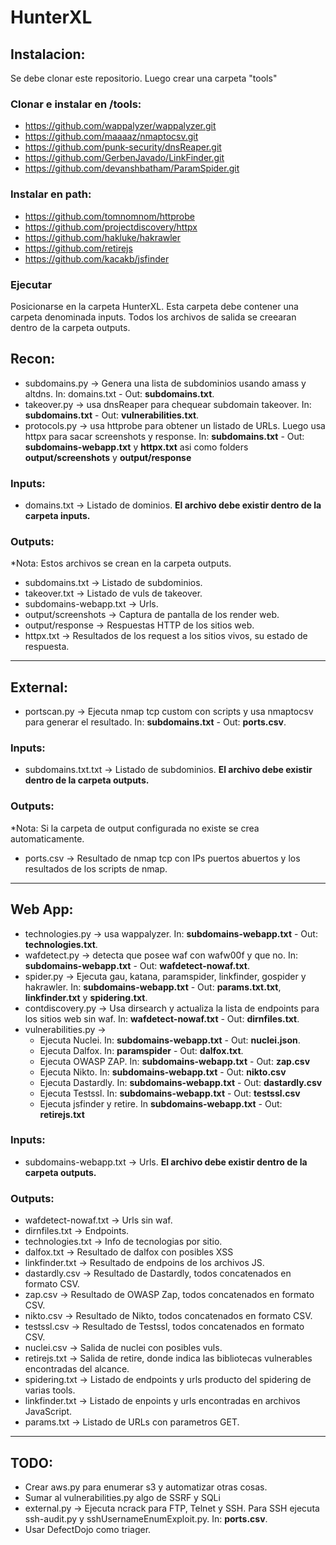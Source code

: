 # HunterXL

## Instalacion:
Se debe clonar este repositorio. Luego crear una carpeta "tools"

### Clonar e instalar en /tools: 
* https://github.com/wappalyzer/wappalyzer.git 
* https://github.com/maaaaz/nmaptocsv.git 
* https://github.com/punk-security/dnsReaper.git
* https://github.com/GerbenJavado/LinkFinder.git
* https://github.com/devanshbatham/ParamSpider.git

### Instalar en path:
* https://github.com/tomnomnom/httprobe
* https://github.com/projectdiscovery/httpx
* https://github.com/hakluke/hakrawler
* https://github.com/retirejs
* https://github.com/kacakb/jsfinder

### Ejecutar
Posicionarse en la carpeta HunterXL. Esta carpeta debe contener una carpeta denominada inputs. Todos los archivos de salida se creearan dentro de la carpeta outputs.

## Recon:
* subdomains.py -> Genera una lista de subdominios usando amass y altdns. In: domains.txt - Out: **subdomains.txt**.
* takeover.py -> usa dnsReaper para chequear subdomain takeover. In: **subdomains.txt** - Out: **vulnerabilities.txt**.
* protocols.py -> usa httprobe para obtener un listado de URLs. Luego usa httpx para sacar screenshots y response. In: **subdomains.txt** - Out: **subdomains-webapp.txt** y **httpx.txt** asi como folders **output/screenshots** y **output/response**

### Inputs:
* domains.txt -> Listado de dominios. **El archivo debe existir dentro de la carpeta inputs.**

### Outputs:
*Nota: Estos archivos se crean en la carpeta outputs.
* subdomains.txt -> Listado de subdominios.
* takeover.txt -> Listado de vuls de takeover.
* subdomains-webapp.txt -> Urls.
* output/screenshots ->  Captura de pantalla de los render web.
* output/response -> Respuestas HTTP de los sitios web.
* httpx.txt -> Resultados de los request a los sitios vivos, su estado de respuesta.

---

## External:
* portscan.py -> Ejecuta nmap tcp custom con scripts y usa nmaptocsv para generar el resultado. In: **subdomains.txt** - Out: **ports.csv**.

### Inputs:
* subdomains.txt.txt ->  Listado de subdominios. **El archivo debe existir dentro de la carpeta outputs.**

### Outputs:
*Nota: Si la carpeta de output configurada no existe se crea automaticamente.
* ports.csv -> Resultado de nmap tcp con IPs puertos abuertos y los resultados de los scripts de nmap.

---

## Web App:
* technologies.py -> usa wappalyzer. In: **subdomains-webapp.txt** - Out: **technologies.txt**.
* wafdetect.py -> detecta que posee waf con wafw00f y que no. In: **subdomains-webapp.txt** - Out: **wafdetect-nowaf.txt**.
* spider.py -> Ejecuta gau, katana, paramspider, linkfinder, gospider y hakrawler. In: **subdomains-webapp.txt** - Out: **params.txt.txt**, **linkfinder.txt** y **spidering.txt**.
* contdiscovery.py -> Usa dirsearch y actualiza la lista de endpoints para los sitios web sin waf. In: **wafdetect-nowaf.txt** - Out: **dirnfiles.txt**.
* vulnerabilities.py ->
  * Ejecuta Nuclei. In: **subdomains-webapp.txt** - Out: **nuclei.json**.
  * Ejecuta Dalfox. In: **paramspider** - Out: **dalfox.txt**.
  * Ejecuta OWASP ZAP. In: **subdomains-webapp.txt** - Out: **zap.csv**
  * Ejecuta Nikto. In: **subdomains-webapp.txt** - Out: **nikto.csv**
  * Ejecuta Dastardly. In: **subdomains-webapp.txt** - Out: **dastardly.csv**
  * Ejecuta Testssl. In: **subdomains-webapp.txt** - Out: **testssl.csv** 
  * Ejecuta jsfinder y retire. In **subdomains-webapp.txt** - Out: **retirejs.txt** 

### Inputs:
* subdomains-webapp.txt -> Urls. **El archivo debe existir dentro de la carpeta outputs.**

### Outputs:
* wafdetect-nowaf.txt -> Urls sin waf.
* dirnfiles.txt -> Endpoints.
* technologies.txt -> Info de tecnologias por sitio.
* dalfox.txt -> Resultado de dalfox con posibles XSS
* linkfinder.txt -> Resultado de endpoins de los archivos JS.
* dastardly.csv -> Resultado de Dastardly, todos concatenados en formato CSV.
* zap.csv -> Resultado de OWASP Zap, todos concatenados en formato CSV.
* nikto.csv -> Resultado de Nikto, todos concatenados en formato CSV.
* testssl.csv -> Resultado de Testssl, todos concatenados en formato CSV.
* nuclei.csv -> Salida de nuclei con posibles vuls.
* retirejs.txt -> Salida de retire, donde indica las bibliotecas vulnerables encontradas del alcance.
* spidering.txt -> Listado de endpoints y urls producto del spidering de varias tools.
* linkfinder.txt -> Listado de enpoints y urls encontradas en archivos JavaScript.
* params.txt -> Listado de URLs con parametros GET.

---

## TODO:
* Crear aws.py para enumerar s3 y automatizar otras cosas.
* Sumar al vulnerabilities.py algo de SSRF y SQLi
* external.py -> Ejecuta ncrack para FTP, Telnet y SSH. Para SSH ejecuta ssh-audit.py y sshUsernameEnumExploit.py. In: **ports.csv**.
* Usar DefectDojo como triager.
